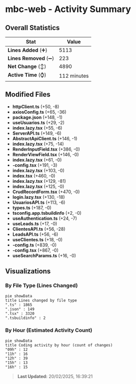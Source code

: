# mbc-web - Activity Summary 

## Overall Statistics

| Stat                   | Value                                                             |
| ---------------------- | ----------------------------------------------------------------- |
| **Lines Added** (➕)   | 5113                                          |
| **Lines Removed** (➖) | 223                                        |
| **Net Change** (↕)    | 4890                |
| **Active Time** (⌚)   | 112 minutes |


## Modified Files
- **httpClient.ts** (+50, -8)
- **axiosConfig.ts** (+65, -36)
- **package.json** (+148, -1)
- **useUsuarios.ts** (+29, -2)
- **index.lazy.tsx** (+55, -6)
- **ServerAPI.ts** (+149, -6)
- **AbstractApiClient.ts** (+146, -1)
- **index.lazy.tsx** (+75, -14)
- **RenderInputField.tsx** (+386, -0)
- **RenderViewField.tsx** (+146, -0)
- **index.lazy.tsx** (+61, -0)
- **-config.tsx** (+191, -3)
- **index.lazy.tsx** (+103, -0)
- **index.tsx** (+460, -0)
- **index.lazy.tsx** (+129, -81)
- **index.lazy.tsx** (+125, -0)
- **CrudRecordForm.tsx** (+470, -0)
- **login.lazy.tsx** (+130, -18)
- **UsuariosAPI.ts** (+113, -6)
- **types.ts** (+187, -0)
- **tsconfig.app.tsbuildinfo** (+2, -0)
- **useAuthentication.ts** (+24, -7)
- **useLeads.ts** (+17, -0)
- **ClientesAPI.ts** (+56, -28)
- **LeadsAPI.ts** (+56, -6)
- **useClientes.ts** (+18, -0)
- **-config.ts** (+839, -0)
- **-config.tsx** (+867, -0)
- **useSearchParams.ts** (+16, -0)

## Visualizations

### By File Type (Lines Changed)

```mermaid
pie showData
title Lines changed by file type
".ts" : 1865
".json" : 149
".tsx" : 3320
".tsbuildinfo" : 2
```

### By Hour (Estimated Activity Count)

```mermaid
pie showData
title Coding activity by hour (count of changes)
"09h" : 12
"11h" : 16
"12h" : 39
"15h" : 13
"16h" : 15
```


> **Last Updated:** 20/02/2025, 16:39:21